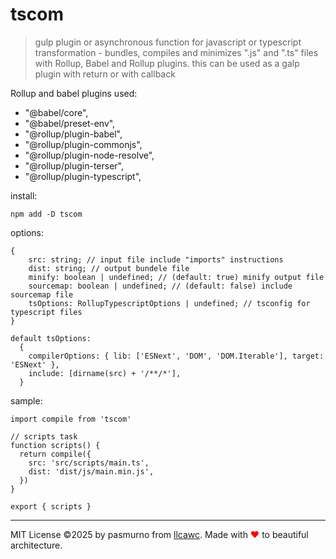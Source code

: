 # tscom

> gulp plugin or asynchronous function for javascript or typescript transformation - bundles, compiles and minimizes ".js" and ".ts" files with Rollup, Babel and Rollup plugins.
> this can be used as a galp plugin with return or with callback

Rollup and babel plugins used:

- "@babel/core",
- "@babel/preset-env",
- "@rollup/plugin-babel",
- "@rollup/plugin-commonjs",
- "@rollup/plugin-node-resolve",
- "@rollup/plugin-terser",
- "@rollup/plugin-typescript",

install:

```
npm add -D tscom
```

options:

```
{
    src: string; // input file include "imports" instructions
    dist: string; // output bundele file
    minify: boolean | undefined; // (default: true) minify output file
    sourcemap: boolean | undefined; // (default: false) include sourcemap file
    tsOptions: RollupTypescriptOptions | undefined; // tsconfig for typescript files
}

default tsOptions:
  {
    compilerOptions: { lib: ['ESNext', 'DOM', 'DOM.Iterable'], target: 'ESNext' },
    include: [dirname(src) + '/**/*'],
  }
```

sample:

```
import compile from 'tscom'

// scripts task
function scripts() {
  return compile({
    src: 'src/scripts/main.ts',
    dist: 'dist/js/main.min.js',
  })
}

export { scripts }
```

---

MIT License ©2025 by pasmurno from [llcawc](https://github.com/llcawc). Made with <span style="color:red;">❤</span> to beautiful architecture.
